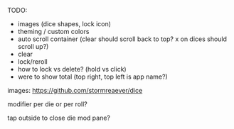 TODO:

- images (dice shapes, lock icon)
- theming / custom colors
- auto scroll container (clear should scroll back to top? x on dices should scroll up?)
- clear
- lock/reroll
- how to lock vs delete? (hold vs click)
- were to show total (top right, top left is app name?)

images: https://github.com/stormreaever/dice

modifier per die or per roll?

tap outside to close die mod pane?
